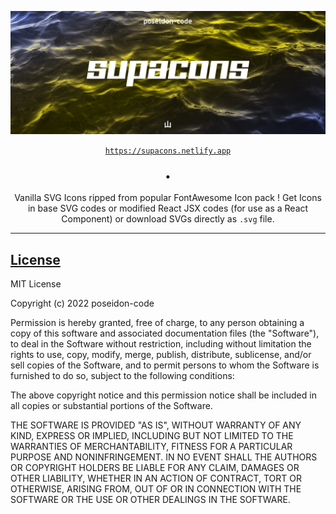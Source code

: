 <div align="center">

![Supacons](./supacons.jpg)

[`https://supacons.netlify.app`](https://supacons.netlify.app)

### &bull;

Vanilla SVG Icons ripped from popular FontAwesome Icon pack ! Get Icons in base SVG codes or modified React JSX codes
(for use as a React Component) or download SVGs directly as `.svg` file.

</div>

---

## [License](./LICENSE)

MIT License

Copyright (c) 2022 poseidon-code

Permission is hereby granted, free of charge, to any person obtaining a copy of this software and associated
documentation files (the "Software"), to deal in the Software without restriction, including without limitation the
rights to use, copy, modify, merge, publish, distribute, sublicense, and/or sell copies of the Software, and to permit
persons to whom the Software is furnished to do so, subject to the following conditions:

The above copyright notice and this permission notice shall be included in all copies or substantial portions of the
Software.

THE SOFTWARE IS PROVIDED "AS IS", WITHOUT WARRANTY OF ANY KIND, EXPRESS OR IMPLIED, INCLUDING BUT NOT LIMITED TO THE
WARRANTIES OF MERCHANTABILITY, FITNESS FOR A PARTICULAR PURPOSE AND NONINFRINGEMENT. IN NO EVENT SHALL THE AUTHORS OR
COPYRIGHT HOLDERS BE LIABLE FOR ANY CLAIM, DAMAGES OR OTHER LIABILITY, WHETHER IN AN ACTION OF CONTRACT, TORT OR
OTHERWISE, ARISING FROM, OUT OF OR IN CONNECTION WITH THE SOFTWARE OR THE USE OR OTHER DEALINGS IN THE SOFTWARE.
